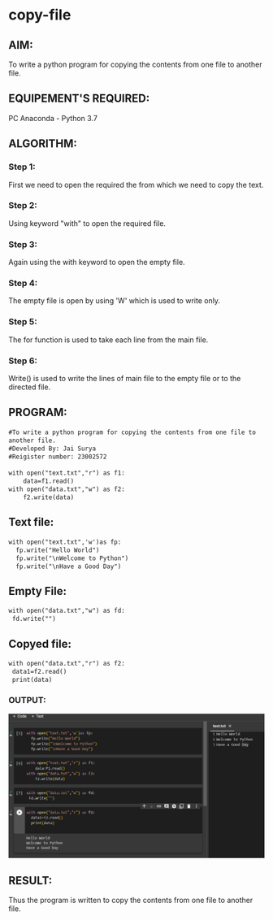 # copy-file
## AIM:
To write a python program for copying the contents from one file to another file.
## EQUIPEMENT'S REQUIRED: 
PC
Anaconda - Python 3.7
## ALGORITHM: 
### Step 1:
First we need to open the required the from which we need to copy the text.

### Step 2: 
 Using keyword "with" to open the required file.

### Step 3: 
Again using the with keyword to open the empty file.

### Step 4:  
The empty file is open by using 'W' which is used to write only.

### Step 5: 
The for function is used to take each line from the main file.

### Step 6: 
Write() is used to write the lines of main file to the empty file or to the directed file.

## PROGRAM:
```
#To write a python program for copying the contents from one file to another file.
#Developed By: Jai Surya
#Reigister number: 23002572

with open("text.txt","r") as f1:
    data=f1.read()
with open("data.txt","w") as f2:
    f2.write(data)
```
## Text file:
```
with open("text.txt",'w')as fp:
  fp.write("Hello World")
  fp.write("\nWelcome to Python")
  fp.write("\nHave a Good Day")
```
## Empty File:
```
with open("data.txt","w") as fd:
 fd.write("")
 ```
 ## Copyed file:
 ```
 with open("data.txt","r") as f2:
  data1=f2.read()
  print(data)
 ```

### OUTPUT:
![out](/PUG.png)


## RESULT:
Thus the program is written to copy the contents from one file to another file.